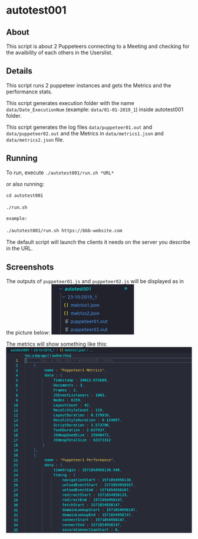 # autotest001

## About

This script is about 2 Puppeteers connecting to a Meeting and checking for the avaibility of each others in the Userslist.

## Details

This script runs 2 puppeteer instances and gets the Metrics and the performance stats.

This script generates execution folder with the name `data/Date_ExecutionNum` (example: `data/01-01-2019_1`) inside autotest001 folder.

This script generates the log files `data/puppeteer01.out` and `data/puppeteer02.out` and the Metrics in `data/metrics1.json` and `data/metrics2.json` file.

## Running

To run, execute `./autotest001/run.sh *URL*`

or also running: 

```
cd autotest001

./run.sh
```

~~~bash
example:

./autotest001/run.sh https://bbb-website.com
~~~

The default script will launch the clients it needs on the server you describe in the URL.

## Screenshots

The outputs of `puppeteer01.js` and `puppeteer02.js` will be displayed as in the picture below:
![outputs](../images/screenshot.png "outputs")

The metrics will show something like this:
![metrics](../images/metrics.png "metrics")